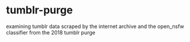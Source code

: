 # tumblr-purge
examining tumblr data scraped by the internet archive and the open_nsfw classifier from the 2018 tumblr purge
